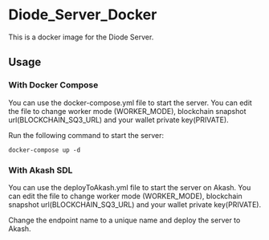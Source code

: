 # Diode_Server_Docker
 
This is a docker image for the Diode Server.

## Usage
### With Docker Compose
You can use the docker-compose.yml file to start the server. You can edit the file to change worker mode (WORKER_MODE), blockchain snapshot url(BLOCKCHAIN_SQ3_URL) and your wallet private key(PRIVATE).

Run the following command to start the server:
```
docker-compose up -d
```
### With Akash SDL
You can use the deployToAkash.yml file to start the server on Akash. You can edit the file to change worker mode (WORKER_MODE), blockchain snapshot url(BLOCKCHAIN_SQ3_URL) and your wallet private key(PRIVATE).

Change the endpoint name to a unique name and deploy the server to Akash.
